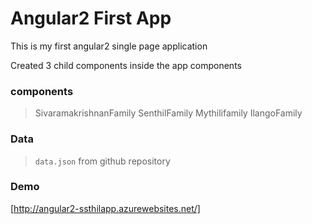 # Angular2 First App
This is my first angular2 single page application

Created 3 child components inside the app components

### components
> SivaramakrishnanFamily
> SenthilFamily
> Mythilifamily
> IlangoFamily

### Data
> `data.json` from github repository

### Demo
[http://angular2-ssthilapp.azurewebsites.net/]
